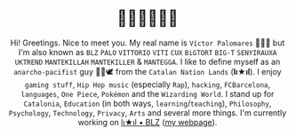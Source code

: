<h1 align="center">👋🏼👋🏼👋🏼</h1>

<div align="center">

Hi! Greetings. Nice to meet you. My real name is `Víctor Palomares` 👨🏻‍🏫 but I'm also known as `BLZ` `PALO` `VITTORIO` `VITI` `CUX` `BiGTORT` `BIG-T` `SENYIRAUXA` `UKTREND` `MANTEKILLAH` `MANTEKILLER` & `MANTEGGA`. I like to define myself as an `anarcho-pacifist` guy ✊🏽🕊️ from the `Catalan Nation Lands` (**lı★ıl**). I enjoy `gaming stuff`, `Hip Hop music` (especially `Rap`), `hacking`, `FCBarcelona`, `languages`, `One Piece`, `Pokémon` and the `Wizarding World`. I stand up for `Catalonia`, `Education` (in both ways, `learning`/`teaching`), `Philosophy`, `Psychology`, `Technology`, `Privacy`, `Arts` and several more things. I'm currently working on [lı★ıl • BLZ](https://github.com/mantekillah/palo) ([my webpage](https://mantekillah.github.io/palo)).

</div>
